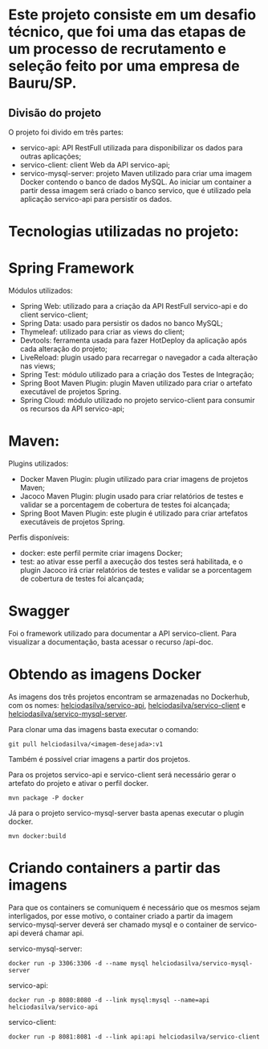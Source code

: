# Este projeto consiste em um desafio técnico, que foi uma das etapas de um processo de recrutamento e seleção feito por uma empresa de Bauru/SP.

## Divisão do projeto
O projeto foi divido em três partes:
- servico-api: API RestFull utilizada para disponibilizar os dados para outras aplicações;
- servico-client: client Web da API servico-api;
- servico-mysql-server: projeto Maven utilizado para criar uma imagem Docker contendo o banco de dados MySQL. Ao iniciar um container a partir dessa imagem será criado o banco servico, que é utilizado pela aplicação servico-api para persistir os dados.

# Tecnologias utilizadas no projeto:

# Spring Framework
Módulos utilizados:
- Spring Web: utilizado para a criação da API RestFull servico-api e do client servico-client;
- Spring Data: usado para persistir os dados no banco MySQL;
- Thymeleaf: utilizado para criar as views do client;
- Devtools: ferramenta usada para fazer HotDeploy da aplicação após cada alteração do projeto;
- LiveReload: plugin usado para recarregar o navegador a cada alteração nas views;
- Spring Test: módulo utilizado para a criação dos Testes de Integração;
- Spring Boot Maven Plugin: plugin Maven utilizado para criar o artefato executável de projetos Spring.
- Spring Cloud: módulo utilizado no projeto servico-client para consumir os recursos da API servico-api;

# Maven:
Plugins utilizados:
- Docker Maven Plugin: plugin utilizado para criar imagens de projetos Maven;
- Jacoco Maven Plugin: plugin usado para criar relatórios de testes e validar se a porcentagem de cobertura de testes foi alcançada;
- Spring Boot Maven Plugin: este plugin é utilizado para criar artefatos executáveis de projetos Spring.

Perfis disponíveis:
- docker: este perfil permite criar imagens Docker;
- test: ao ativar esse perfil a axecução dos testes será habilitada, e o plugin Jacoco irá criar relatórios de testes e validar se a porcentagem de cobertura de testes foi alcançada;

# Swagger
Foi o framework utilizado para documentar a API servico-client. Para visualizar a documentação, basta acessar o recurso /api-doc.

# Obtendo as imagens Docker
As imagens dos três projetos encontram se armazenadas no Dockerhub, com os nomes: [helciodasilva/servico-api](https://hub.docker.com/r/helciodasilva/servico-api), [helciodasilva/servico-client](https://hub.docker.com/r/helciodasilva/servico-client) e [helciodasilva/servico-mysql-server](https://hub.docker.com/r/helciodasilva/servico-mysql-server). 

Para clonar uma das imagens basta executar o comando:


	git pull helciodasilva/<imagem-desejada>:v1


Também é possível criar imagens a partir dos projetos.

Para os projetos servico-api e servico-client será necessário gerar o artefato do projeto e ativar o perfil docker.

	mvn package -P docker

Já para o projeto servico-mysql-server basta apenas executar o plugin docker.

	mvn docker:build

# Criando containers a partir das imagens

Para que os containers se comuniquem é necessário que os mesmos sejam interligados, por esse motivo, o container criado a partir da imagem servico-mysql-server deverá ser chamado mysql e o container de servico-api deverá chamar api.

servico-mysql-server:

	docker run -p 3306:3306 -d --name mysql helciodasilva/servico-mysql-server

servico-api:
	
	docker run -p 8080:8080 -d --link mysql:mysql --name=api helciodasilva/servico-api

servico-client:

	docker run -p 8081:8081 -d --link api:api helciodasilva/servico-client

